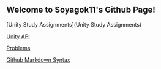 ﻿## Welcome to Soyagok11's Github Page!



[Unity Study Assignments](Unity Study Assignments)

[Unity API](UnityAPI)

[Problems](Problems)

[Github Markdown Syntax](https://guides.github.com/features/mastering-markdown/)